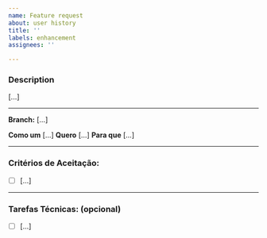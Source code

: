 ```yaml
---
name: Feature request
about: user history
title: ''
labels: enhancement
assignees: ''

---
```


### Description

[...]

---

__Branch:__ [...]

__Como um__ [...]
__Quero__ [...]
__Para que__ [...]

---

### Critérios de Aceitação:

- [ ] [...]

---

### Tarefas Técnicas: (opcional)

- [ ] [...]
